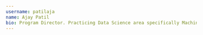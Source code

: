 ```yaml
---
username: patilaja
name: Ajay Patil
bio: Program Director. Practicing Data Science area specifically Machine Learning.
---
```

